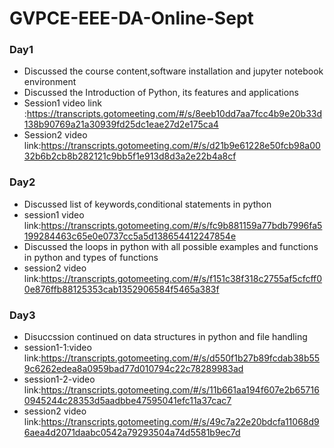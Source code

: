 # GVPCE-EEE-DA-Online-Sept
### Day1
- Discussed the course content,software installation and jupyter notebook environment 
- Discussed the Introduction of Python, its features and applications 
- Session1 video link :https://transcripts.gotomeeting.com/#/s/8eeb10dd7aa7fcc4b9e20b33d138b90769a21a30939fd25dc1eae27d2e175ca4
- Session2 video link:https://transcripts.gotomeeting.com/#/s/d21b9e61228e50fcb98a0032b6b2cb8b282121c9bb5f1e913d8d3a2e22b4a8cf
### Day2
- Discussed list of keywords,conditional statements in python
- session1 video link:https://transcripts.gotomeeting.com/#/s/fc9b881159a77bdb7996fa5199284463c65e0e0737cc5a5d138654412247854e
- Discussed the loops in python with all possible examples and functions in python and types of functions
- session2 video link:https://transcripts.gotomeeting.com/#/s/f151c38f318c2755af5cfcff00e876ffb88125353cab1352906584f5465a383f
### Day3
- Disuccssion continued on data structures in python and file handling
- session1-1:video link:https://transcripts.gotomeeting.com/#/s/d550f1b27b89fcdab38b559c6262edea8a0959bad77d010794c22c78289983ad
- session1-2-video link:https://transcripts.gotomeeting.com/#/s/11b661aa194f607e2b657160945244c28353d5aadbbe47595041efc11a37cac7
- session2 video link:https://transcripts.gotomeeting.com/#/s/49c7a22e20bdcfa11068d96aea4d2071daabc0542a79293504a74d5581b9ec7d
